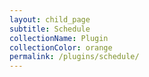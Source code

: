 ```yaml
---
layout: child_page
subtitle: Schedule
collectionName: Plugin
collectionColor: orange
permalink: /plugins/schedule/
---
```

